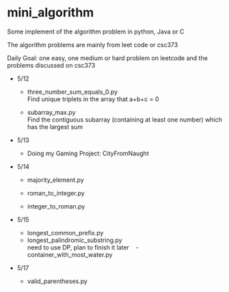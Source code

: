 # mini_algorithm
Some implement of the algorithm problem in python, Java or C 

The algorithm problems are mainly from leet code or csc373

Daily Goal: one easy, one medium or hard problem on leetcode and the problems discussed on csc373


* 5/12 

    - three_number_sum_equals_0.py    
    Find unique triplets in the array that a+b+c = 0
    
    - subarray_max.py  
    Find the contiguous subarray (containing at least one number) which has the largest sum
    
* 5/13
    - Doing my Gaming Project: CityFromNaught

* 5/14
    
    - majority_element.py 

    - roman_to_integer.py
    
    - integer_to_roman.py
    
 * 5/15
    - longest_common_prefix.py  
    - longest_palindromic_substring.py    
    need to use DP, plan to finish it later
    - container_with_most_water.py
    
 * 5/17
    - valid_parentheses.py
